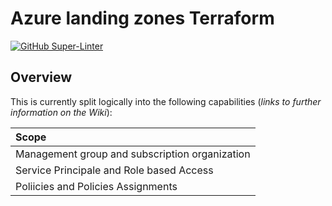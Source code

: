 # Azure landing zones Terraform

[![GitHub Super-Linter](https://github.com/<OWNER>/<REPOSITORY>/actions/workflows/<WORKFLOW_FILE_NAME>/badge.svg)](https://github.com/marketplace/actions/super-linter)

## Overview



This is currently split logically into the following capabilities (*links to further information on the Wiki*):

| Scope |
| :--- |
| Management group and subscription organization |
| Service Principale and Role based Access |
| Poliicies and Policies Assignments |

